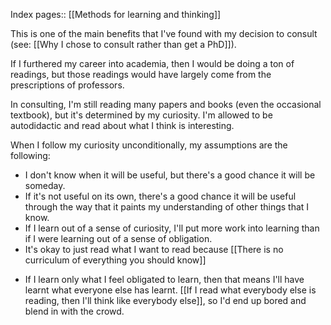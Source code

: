 ---
---

Index pages:: [[Methods for learning and thinking]]

This is one of the main benefits that I've found with my decision to consult (see: [[Why I chose to consult rather than get a PhD]]).

If I furthered my career into academia, then I would be doing a ton of readings, but those readings would have largely come from the prescriptions of professors.

In consulting, I'm still reading many papers and books (even the occasional textbook), but it's determined by my curiosity. I'm allowed to be autodidactic and read about what I think is interesting.

When I follow my curiosity unconditionally, my assumptions are the following:
* I don't know when it will be useful, but there's a good chance it will be someday.
* If it's not useful on its own, there's a good chance it will be useful through the way that it paints my understanding of other things that I know.
* If I learn out of a sense of curiosity, I'll put more work into learning than if I were learning out of a sense of obligation.
* It's okay to just read what I want to read because [[There is no curriculum of everything you should know]]
- If I learn only what I feel obligated to learn, then that means I'll have learnt what everyone else has learnt. [[If I read what everybody else is reading, then I'll think like everybody else]], so I'd end up bored and blend in with the crowd.